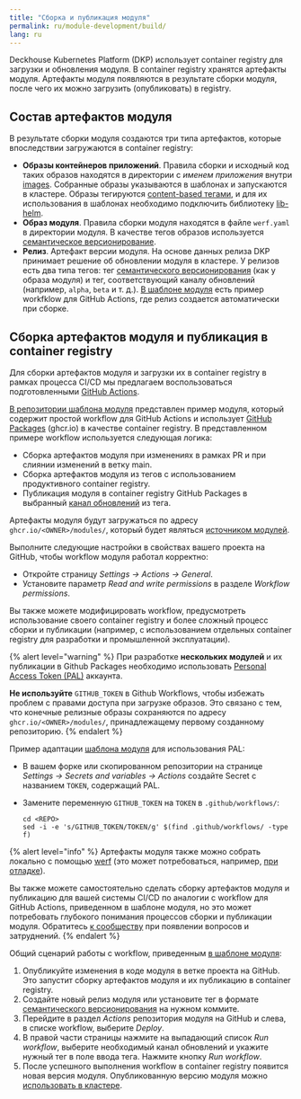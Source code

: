 ```yaml
---
title: "Сборка и публикация модуля"
permalink: ru/module-development/build/
lang: ru
---
```


Deckhouse Kubernetes Platform (DKP) использует container registry для загрузки и обновления модуля. В container registry хранятся артефакты модуля. Артефакты модуля появляются в результате сборки модуля, после чего их можно загрузить (опубликовать) в registry.

## Состав артефактов модуля

В результате сборки модуля создаются три типа артефактов, которые впоследствии загружаются в container registry:
- **Образы контейнеров приложений**. Правила сборки и исходный код таких образов находятся в директории с _именем приложения_ внутри [images](../structure/#images). Собранные образы указываются в шаблонах и запускаются в кластере. Образы тегируются [content-based тегами](https://werf.io/documentation/v1.2/usage/build/process.html#tagging-images), и для их использования в шаблонах необходимо подключить библиотеку [lib-helm](https://github.com/deckhouse/lib-helm).
- **Образ модуля**. Правила сборки модуля находятся в файле `werf.yaml` в директории модуля. В качестве тегов образов используется [семантическое версионирование](https://semver.org/lang/ru/).
- **Релиз**. Артефакт версии модуля. На основе данных релиза DKP принимает решение об обновлении модуля в кластере. У релизов есть два типа тегов: тег [семантического версионирования](https://semver.org/lang/ru/) (как у образа модуля) и тег, соответствующий каналу обновлений (например, `alpha`, `beta` и т. д.). [В шаблоне модуля](https://github.com/deckhouse/modules-template/) есть пример workfklow для GitHub Actions, где релиз создается автоматически при сборке.

## Сборка артефактов модуля и публикация в container registry

Для сборки артефактов модуля и загрузки их в container registry в рамках процесса CI/CD мы предлагаем воспользоваться подготовленными [GitHub Actions](https://github.com/deckhouse/modules-actions).

[В репозитории шаблона модуля](https://github.com/deckhouse/modules-template/) представлен пример модуля, который содержит простой workflow для GitHub Actions и использует [GitHub Packages](https://github.com/features/packages) (ghcr.io) в качестве container registry. В представленном примере workflow используется следующая логика:
- Сборка артефактов модуля при изменениях в рамках PR и при слиянии изменений в ветку main.
- Сборка артефактов модуля из тегов с использованием продуктивного container registry.
- Публикация модуля в container registry GitHub Packages в выбранный [канал обновлений](../versioning/#каналы-обновлений) из тега.  

Артефакты модуля будут загружаться по адресу `ghcr.io/<OWNER>/modules/`, который будет являться [источником модулей](../../cr.html#modulesource).

Выполните следующие настройки в свойствах вашего проекта на GitHub, чтобы workflow модуля работал корректно:
- Откройте страницу _Settings -> Actions -> General_.
- Установите параметр _Read and write permissions_ в разделе _Workflow permissions_.

Вы также можете модифицировать workflow, предусмотреть использование своего container registry и более сложный процесс сборки и публикации (например, с использованием отдельных container registry для разработки и промышленной эксплуатации).

{% alert level="warning" %}
При разработке **нескольких модулей** и их публикации в Github Packages необходимо использовать [Personal Access Token (PAL)](https://docs.github.com/en/authentication/keeping-your-account-and-data-secure/managing-your-personal-access-tokens#creating-a-personal-access-token-classic) аккаунта.

**Не используйте** `GITHUB_TOKEN` в Github Workflows, чтобы избежать проблем с правами доступа при загрузке образов. Это связано с тем, что конечные релизные образы сохраняются по адресу `ghcr.io/<OWNER>/modules/`, принадлежащему первому созданному репозиторию.
{% endalert %}

Пример адаптации [шаблона модуля](https://github.com/deckhouse/modules-template/) для использования PAL:
- В вашем форке или скопированном репозитории на странице _Settings -> Secrets and variables -> Actions_ создайте Secret с названием `TOKEN`, содержащий PAL.
- Замените переменную `GITHUB_TOKEN` на `TOKEN` в `.github/workflows/`:

    ```shell
    cd <REPO>
    sed -i -e 's/GITHUB_TOKEN/TOKEN/g' $(find .github/workflows/ -type f)
    ```

{% alert level="info" %}
Артефакты модуля также можно собрать локально с помощью [werf](https://werf.io/) (это может потребоваться, например, [при отладке](../development/)).

Вы также можете самостоятельно сделать сборку артефактов модуля и публикацию для вашей системы CI/CD по аналогии с workflow для GitHub Actions, приведенном в шаблоне модуля, но это может потребовать глубокого понимания процессов сборки и публикации модуля. Обратитесь [к сообществу](/community/) при появлении вопросов и затруднений.
{% endalert %}

Общий сценарий работы с workflow, приведенным [в шаблоне модуля](https://github.com/deckhouse/modules-template/):
1. Опубликуйте изменения в коде модуля в ветке проекта на GitHub. Это запустит сборку артефактов модуля и их публикацию в container registry.
1. Создайте новый релиз модуля или установите тег в формате [семантического версионирования](https://semver.org/lang/ru/) на нужном коммите.
1. Перейдите в раздел _Actions_ репозитория модуля на GitHub и слева, в списке workflow, выберите _Deploy_.
1. В правой части страницы нажмите на выпадающий список _Run workflow_, выберите необходимый канал обновлений и укажите нужный тег в поле ввода тега. Нажмите кнопку _Run workflow_.
1. После успешного выполнения workflow в container registry появится новая версия модуля. Опубликованную версию модуля можно [использовать в кластере](../run/).
